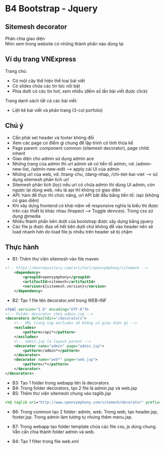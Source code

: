 # B4 Bootstrap - Jquery

## Sitemesh decorator

Phân chia giao diện \
Nhìn xem trong website có những thành phần nào dùng lại

## Ví dụ trang VNExpress

Trang chủ:

- Có một cây thể hiện thể loại bài viết
- Có slides chứa các tin tức nổi bật
- Phía dưới có các tin hot, xem nhiều (đếm số lần bài viết được click)

Trang danh sách tất cả các bài viết:

- Liệt kê bài viết và phân trang (3-col porfolio)

## Chú ý

- Cần phải set header và footer không đổi
- Xem các page có điểm gì chung để lập trình có tính thừa kế
- Page parent: component common (sitemesh decorator), page child: inherit
- Giao diện cho admin sử dụng admin ace
- Những trang của admin thì url admin sẽ có tiền tố admin, vd: /admin-new-list, /admin-new-edit --> apply cái UI của admin
- Những url của web, vd: /trang-chu, /dang-nhap, /chi-tiet-bai-viet --> sử dụng sitemesh phân tích url
- Sitemesh phân tích (lọc) nếu url có chứa admin thì dùng UI admin, còn ngược lại dùng web, nếu là api thì không có giao diện
- API: hàm để thực thi chức năng, url API bắt đầu bằng tiền tố: /api (không có giao diện)
- Khi xây dựng frontend có khái niệm về responsive nghĩa là biểu thị được trên các thiết bị khác nhau (Inspect --> Toggle devices). Trong css sử dụng @media
- Nhiều thành phần bên dưới của bootstrap được xây dựng bằng jquery
- Các file js được đưa về hết bên dưới chứ không để vào header nên sẽ load nhanh hơn do load file js nhiều trên header sẽ bị chậm

## Thực hành

- B1: Thêm thư viện sitemesh vào file maven

```xml
<!-- https://mvnrepository.com/artifact/opensymphony/sitemesh -->
    <dependency>
        <groupId>opensymphony</groupId>
        <artifactId>sitemesh</artifactId>
        <version>${sitemesh.version}</version>
    </dependency>
```

- B2: Tạo 1 file tên decorator.xml trong WEB-INF

```xml
<?xml version="1.0" encoding="UTF-8"?>
<!-- Folder decorator chứa admin.jsp -->
<decorators defaultdir="/decorators">
    <!-- URL trong tag excludes sẽ không có giao diện gì -->
    <excludes>
        <pattern>/api*</pattern>
    </excludes>
    <!-- admin.jsp là layout parent -->
    <decorator name="admin" page="admin.jsp">
        <pattern>/admin*</pattern>
    </decorator>
    <decorator name="web*" page="web.jsp">
        <pattern>/*</pattern>
    </decorator>
</decorators>
```

- B3: Tạo 1 folder trong webapp tên là decorators
- B4: Trong folder decorators, tạo 2 file là admin.jsp và web.jsp
- B5: Thêm thư viện sitemesh chung vào taglib.jsp

```jsp
<%@ taglib uri="http://www.opensymphony.com/sitemesh/decorator" prefix="dec"%>
```

- B6: Trong common tạo 2 folder: admin, web. Trong web, tạo header.jsp, footer.jsp. Trong admin làm tương tự nhưng thêm menu.jsp.
- B7: Trong webapp tạo folder template chứa các file css, js dùng chung. Vẫn cần chia thành folder admin và web.

- B4: Tạo 1 filter trong file web.xml